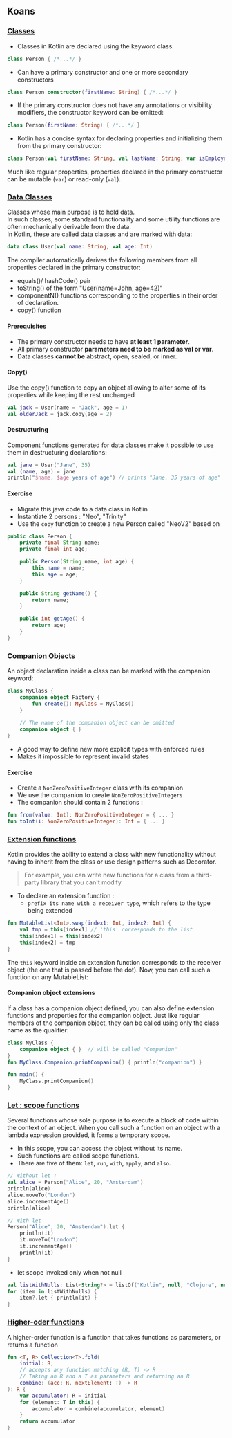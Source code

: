 ## Koans
### [Classes](https://kotlinlang.org/docs/classes.html)
* Classes in Kotlin are declared using the keyword class:
```kotlin
class Person { /*...*/ }
```
* Can have a primary constructor and one or more secondary constructors
```kotlin
class Person constructor(firstName: String) { /*...*/ }
```
* If the primary constructor does not have any annotations or visibility modifiers, the constructor keyword can be omitted:
```kotlin
class Person(firstName: String) { /*...*/ }
```
* Kotlin has a concise syntax for declaring properties and initializing them from the primary constructor:
```kotlin
class Person(val firstName: String, val lastName: String, var isEmployed: Boolean = true)
```
Much like regular properties, properties declared in the primary constructor can be mutable (`var`) or read-only (`val`).

### [Data Classes](https://play.kotlinlang.org/koans/Classes/Data%20classes/Task.kt)
Classes whose main purpose is to hold data.  
In such classes, some standard functionality and some utility functions are often mechanically derivable from the data.  
In Kotlin, these are called data classes and are marked with data:
```kotlin
data class User(val name: String, val age: Int)
```

The compiler automatically derives the following members from all properties declared in the primary constructor:
* equals()/ hashCode() pair
* toString() of the form "User(name=John, age=42)"
* componentN() functions corresponding to the properties in their order of declaration.
* copy() function

#### Prerequisites
* The primary constructor needs to have **at least 1 parameter**.
* All primary constructor **parameters need to be marked as val or var**.
* Data classes **cannot be** abstract, open, sealed, or inner.

#### Copy()
Use the copy() function to copy an object allowing to alter some of its properties while keeping the rest unchanged
```kotlin
val jack = User(name = "Jack", age = 1)
val olderJack = jack.copy(age = 2)
```

#### Destructuring
Component functions generated for data classes make it possible to use them in destructuring declarations:
```kotlin
val jane = User("Jane", 35)
val (name, age) = jane
println("$name, $age years of age") // prints "Jane, 35 years of age"
```

#### Exercise
* Migrate this java code to a data class in Kotlin
* Instantiate 2 persons : "Neo", "Trinity"
* Use the `copy` function to create a new Person called "NeoV2" based on
```java
public class Person {
    private final String name;
    private final int age;

    public Person(String name, int age) {
        this.name = name;
        this.age = age;
    }

    public String getName() {
        return name;
    }

    public int getAge() {
        return age;
    }
}
```

### [Companion Objects](https://kotlinlang.org/docs/object-declarations.html#companion-objects)
An object declaration inside a class can be marked with the companion keyword:
```kotlin
class MyClass {
    companion object Factory {
        fun create(): MyClass = MyClass()
    }
    
    // The name of the companion object can be omitted
    companion object { }
}
```
* A good way to define new more explicit types with enforced rules
* Makes it impossible to represent invalid states

#### Exercise
* Create a `NonZeroPositiveInteger` class with its companion
* We use the companion to create `NonZeroPositiveIntegers`
* The companion should contain 2 functions :
```kotlin
fun from(value: Int): NonZeroPositiveInteger = { ... }
fun toInt(i: NonZeroPositiveInteger): Int = { ... }
```

### [Extension functions](https://kotlinlang.org/docs/extensions.html)
Kotlin provides the ability to extend a class with new functionality without having to inherit from the class or use design patterns such as Decorator.
> For example, you can write new functions for a class from a third-party library that you can't modify

* To declare an extension function :
    * `prefix its name with a receiver type`, which refers to the type being extended
```kotlin
fun MutableList<Int>.swap(index1: Int, index2: Int) {
    val tmp = this[index1] // 'this' corresponds to the list
    this[index1] = this[index2]
    this[index2] = tmp
}
```
The `this` keyword inside an extension function corresponds to the receiver object (the one that is passed before the dot). Now, you can call such a function on any MutableList<Int>:

#### Companion object extensions
If a class has a companion object defined, you can also define extension functions and properties for the companion object.
Just like regular members of the companion object, they can be called using only the class name as the qualifier:
```kotlin
class MyClass {
    companion object { }  // will be called "Companion"
}
fun MyClass.Companion.printCompanion() { println("companion") }

fun main() {
    MyClass.printCompanion()
}
```
### [Let : scope functions](https://kotlinlang.org/docs/scope-functions.html)
Several functions whose sole purpose is to execute a block of code within the context of an object.
When you call such a function on an object with a lambda expression provided, it forms a temporary scope.
* In this scope, you can access the object without its name.
* Such functions are called scope functions.
* There are five of them: `let`, `run`, `with`, `apply`, and `also`.
```kotlin
// Without let :
val alice = Person("Alice", 20, "Amsterdam")
println(alice)
alice.moveTo("London")
alice.incrementAge()
println(alice)

// With let
Person("Alice", 20, "Amsterdam").let {
    println(it)
    it.moveTo("London")
    it.incrementAge()
    println(it)
}
````
* let scope invoked only when not null
```kotlin
val listWithNulls: List<String?> = listOf("Kotlin", null, "Clojure", null, "Scala")
for (item in listWithNulls) {
    item?.let { println(it) }
}
```

### [Higher-oder functions](https://kotlinlang.org/docs/lambdas.html#higher-order-functions)
A higher-order function is a function that takes functions as parameters, or returns a function
```kotlin
fun <T, R> Collection<T>.fold(
    initial: R,
    // accepts any function matching (R, T) -> R
    // Taking an R and a T as parameters and returning an R
    combine: (acc: R, nextElement: T) -> R
): R {
    var accumulator: R = initial
    for (element: T in this) {
        accumulator = combine(accumulator, element)
    }
    return accumulator
}
```